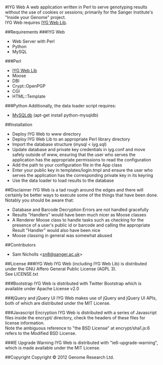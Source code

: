 #IYG Web
A web application written in Perl to serve genotyping results without the use of cookies or sessions; primarily for the Sanger Institute's "Inside your Genome" project.
<br />IYG Web requires <a href="https://github.com/SamStudio8/IYG-Web-Lib.git">IYG Web Lib</a>.

##Requirements
###IYG Web
* Web Server with Perl
* Python
* MySQL

###Perl
* <a href="https://github.com/SamStudio8/IYG-Web-Lib.git">IYG Web Lib</a>
* Moose
* DBI
* Crypt::OpenPGP
* CGI
* HTML::Template

###Python
Additionally, the data loader script requires:
* <a href="http://sourceforge.net/projects/mysql-python/">MySQLdb</a> (apt-get install python-mysqldb)

##Installation
* Deploy IYG Web to www directory
* Deploy IYG Web Lib to an appropriate Perl library directory
* Import the database structure (mysql < iyg.sql)
* Update database and private key credentials in iyg.conf and move safely outside of www, ensuring that the user who serves the application has the appropriate permissions to read the configuration
* Add the path to your configuration file in the App class
* Enter your public key in templates/login.tmpl and ensure the user who serves the application has the corresponding private key in its keyring
* Use the data loader to load results to the database

##Disclaimer
IYG Web is a tad rough around the edges and there will certainly be better ways to execute some of the things that have been done.
Notably you should be aware that:

* Database and Barcode Decryption Errors are not handled gracefully
* Results "Handlers" would have been much nicer as Moose classes
* A Renderer Moose class to handle tasks such as checking for the presence of a user's public id or barcode and calling the appropriate Result "Handler" would also have been nice
* Moose classing in general was somewhat abused

##Contributors
* Sam Nicholls &lt;sn8@sanger.ac.uk&gt;

##License
###IYG Web
IYG Web (including IYG Web Lib) is distributed under the GNU Affero General Public License (AGPL 3).
<br />See LICENSE.txt

###Bootstrap
IYG Web is distributed with Twitter Bootstrap which is available under Apache License v2.0

###jQuery and jQuery UI
IYG Web makes use of jQuery and jQuery UI APIs, both of which are distributed under the MIT License.

###Javascript Encryption
IYG Web is distributed with a series of Javascript files inside the encrypt/ directory, check the headers of these files for license information.
<br />Note the ambiguous reference to "the BSD License" at encrypt/sha1.js:6 refers to the Modified BSD License.

###IE Upgrade Warning
IYG Web is distributed with "ie6-upgrade-warning", which is made available under the MIT License.

##Copyright
Copyright &copy; 2012 Genome Research Ltd.
